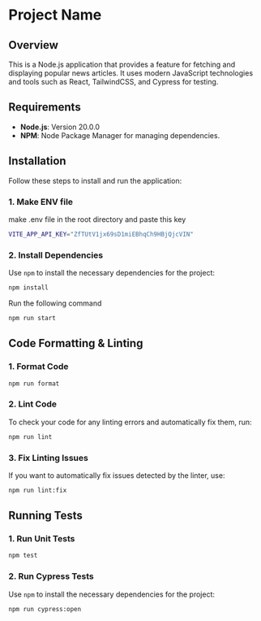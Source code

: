 # Project Name

## Overview
This is a Node.js application that provides a feature for fetching and displaying popular news articles. It uses modern JavaScript technologies and tools such as React, TailwindCSS, and Cypress for testing.

## Requirements

- **Node.js**: Version 20.0.0
- **NPM**: Node Package Manager for managing dependencies.

## Installation

Follow these steps to install and run the application:

### 1. Make ENV file

make .env file in the root directory and paste this key

```bash
VITE_APP_API_KEY="ZfTUtV1jx69sD1miEBhqCh9HBjQjcVIN"

``` 
 

### 2. Install Dependencies
Use `npm` to install the necessary dependencies for the project:

```bash
npm install

```
Run the following command

```bash
npm run start

```

## Code Formatting & Linting


### 1.  Format Code

```bash
npm run format

``` 
 
### 2. Lint Code
To check your code for any linting errors and automatically fix them, run:

```bash
npm run lint

```

### 3. Fix Linting Issues
If you want to automatically fix issues detected by the linter, use:

```bash
npm run lint:fix

```

## Running Tests


### 1.   Run Unit Tests

```bash
npm test

``` 
 

### 2. Run Cypress Tests
Use `npm` to install the necessary dependencies for the project:

```bash
npm run cypress:open

```


